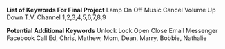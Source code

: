 **List of Keywords For Final Project**
Lamp
On
Off
Music
Cancel
Volume
Up
Down
T.V.
Channel
1,2,3,4,5,6,7,8,9

**Potential Additional Keywords**
Unlock
Lock
Open
Close
Email
Messenger
Facebook
Call
Ed, Chris, Mathew, Mom, Dean, Marry, Bobbie, Nathalie
